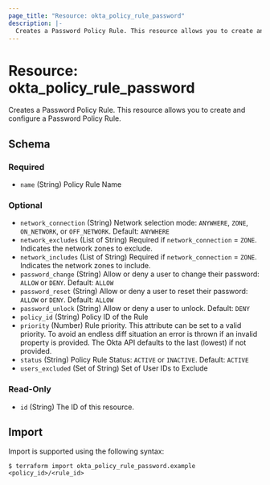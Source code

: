 ```yaml
---
page_title: "Resource: okta_policy_rule_password"
description: |-
  Creates a Password Policy Rule. This resource allows you to create and configure a Password Policy Rule.
---
```


# Resource: okta_policy_rule_password

Creates a Password Policy Rule. This resource allows you to create and configure a Password Policy Rule.



<!-- schema generated by tfplugindocs -->
## Schema

### Required

- `name` (String) Policy Rule Name

### Optional

- `network_connection` (String) Network selection mode: `ANYWHERE`, `ZONE`, `ON_NETWORK`, or `OFF_NETWORK`. Default: `ANYWHERE`
- `network_excludes` (List of String) Required if `network_connection` = `ZONE`. Indicates the network zones to exclude.
- `network_includes` (List of String) Required if `network_connection` = `ZONE`. Indicates the network zones to include.
- `password_change` (String) Allow or deny a user to change their password: `ALLOW` or `DENY`. Default: `ALLOW`
- `password_reset` (String) Allow or deny a user to reset their password: `ALLOW` or `DENY`. Default: `ALLOW`
- `password_unlock` (String) Allow or deny a user to unlock. Default: `DENY`
- `policy_id` (String) Policy ID of the Rule
- `priority` (Number) Rule priority. This attribute can be set to a valid priority. To avoid an endless diff situation an error is thrown if an invalid property is provided. The Okta API defaults to the last (lowest) if not provided.
- `status` (String) Policy Rule Status: `ACTIVE` or `INACTIVE`. Default: `ACTIVE`
- `users_excluded` (Set of String) Set of User IDs to Exclude

### Read-Only

- `id` (String) The ID of this resource.

## Import

Import is supported using the following syntax:

```shell
$ terraform import okta_policy_rule_password.example <policy_id>/<rule_id>
```
